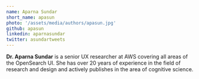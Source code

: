 ```yaml
---
name: Aparna Sundar
short_name: apasun
photo: '/assets/media/authors/apasun.jpg'
github: apasun
linkedin: aparnasundar
twitter: asundartweets
---
```


**Dr. Aparna Sundar** is a senior UX researcher at AWS covering all areas of the OpenSearch UI. She has over 20 years of experience in the field of research and design and actively publishes in the area of cognitive science.
